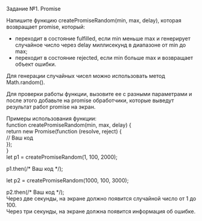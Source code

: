 Задание №1. Promise  

Напишите функцию createPromiseRandom(min, max, delay), которая возвращает promise, который:  

* переходит в состояние fulfilled, если min меньше max и генерирует случайное число через delay миллисекунд в диапазоне от min до max;
* переходит в состояние rejected, если min больше max и возвращает объект ошибки.  

Для генерации случайных чисел можно использовать метод Math.random().

Для проверки работы функции, вызовите ее с разными параметрами и после этого добавьте на promise обработчики, которые выведут результат работ promise на экран.

Примеры использования функции:  
function createPromiseRandom(min, max, delay) {  
    return new Promise(function (resolve, reject) {  
      // Ваш код  
   });  
}  
let p1 = createPromiseRandom(1, 100, 2000);

p1.then(/* Ваш код */);

let p2 = createPromiseRandom(1000, 100, 3000);

p2.then(/* Ваш код */);  
Через две секунды, на экране должно появится случайной число от 1 до 100.  
Через три секунды, на экране должна появится информация об ошибке.
